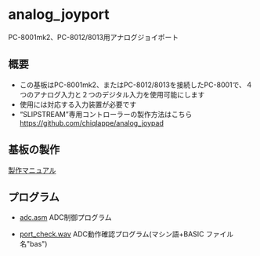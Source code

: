 # analog_joyport
PC-8001mk2、PC-8012/8013用アナログジョイポート

## 概要

- この基板はPC-8001mk2、またはPC-8012/8013を接続したPC-8001で、４つのアナログ入力と２つのデジタル入力を使用可能にします
- 使用には対応する入力装置が必要です
- “SLIPSTREAM”専用コントローラーの製作方法はこちら https://github.com/chiqlappe/analog_joypad

## 基板の製作

[製作マニュアル](https://github.com/chiqlappe/analog_joyport/blob/main/manual.pdf)

## プログラム

- [adc.asm](https://github.com/chiqlappe/analog_joyport/blob/main/adc.asm) ADC制御プログラム

- [port_check.wav](https://github.com/chiqlappe/analog_joyport/blob/main/port_check.wav) ADC動作確認プログラム(マシン語+BASIC ファイル名"bas")

